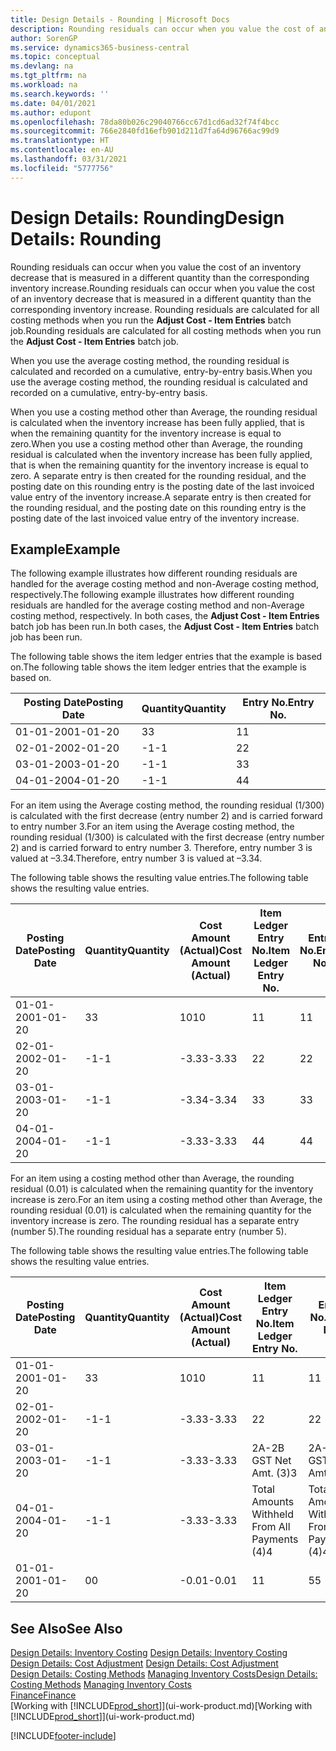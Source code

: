 ```yaml
---
title: Design Details - Rounding | Microsoft Docs
description: Rounding residuals can occur when you value the cost of an inventory decrease that is measured in a different quantity than the corresponding inventory increase. Rounding residuals are calculated for all costing methods when you run the **Adjust Cost - Item Entries** batch job.
author: SorenGP
ms.service: dynamics365-business-central
ms.topic: conceptual
ms.devlang: na
ms.tgt_pltfrm: na
ms.workload: na
ms.search.keywords: ''
ms.date: 04/01/2021
ms.author: edupont
ms.openlocfilehash: 78da80b026c29040766cc67d1cd6ad32f74f4bcc
ms.sourcegitcommit: 766e2840fd16efb901d211d7fa64d96766ac99d9
ms.translationtype: HT
ms.contentlocale: en-AU
ms.lasthandoff: 03/31/2021
ms.locfileid: "5777756"
---
```

# <a name="design-details-rounding"></a><span data-ttu-id="c7c08-104">Design Details: Rounding</span><span class="sxs-lookup"><span data-stu-id="c7c08-104">Design Details: Rounding</span></span>
<span data-ttu-id="c7c08-105">Rounding residuals can occur when you value the cost of an inventory decrease that is measured in a different quantity than the corresponding inventory increase.</span><span class="sxs-lookup"><span data-stu-id="c7c08-105">Rounding residuals can occur when you value the cost of an inventory decrease that is measured in a different quantity than the corresponding inventory increase.</span></span> <span data-ttu-id="c7c08-106">Rounding residuals are calculated for all costing methods when you run the **Adjust Cost - Item Entries** batch job.</span><span class="sxs-lookup"><span data-stu-id="c7c08-106">Rounding residuals are calculated for all costing methods when you run the **Adjust Cost - Item Entries** batch job.</span></span>  

 <span data-ttu-id="c7c08-107">When you use the average costing method, the rounding residual is calculated and recorded on a cumulative, entry-by-entry basis.</span><span class="sxs-lookup"><span data-stu-id="c7c08-107">When you use the average costing method, the rounding residual is calculated and recorded on a cumulative, entry-by-entry basis.</span></span>  

 <span data-ttu-id="c7c08-108">When you use a costing method other than Average, the rounding residual is calculated when the inventory increase has been fully applied, that is when the remaining quantity for the inventory increase is equal to zero.</span><span class="sxs-lookup"><span data-stu-id="c7c08-108">When you use a costing method other than Average, the rounding residual is calculated when the inventory increase has been fully applied, that is when the remaining quantity for the inventory increase is equal to zero.</span></span> <span data-ttu-id="c7c08-109">A separate entry is then created for the rounding residual, and the posting date on this rounding entry is the posting date of the last invoiced value entry of the inventory increase.</span><span class="sxs-lookup"><span data-stu-id="c7c08-109">A separate entry is then created for the rounding residual, and the posting date on this rounding entry is the posting date of the last invoiced value entry of the inventory increase.</span></span>  

## <a name="example"></a><span data-ttu-id="c7c08-110">Example</span><span class="sxs-lookup"><span data-stu-id="c7c08-110">Example</span></span>  
 <span data-ttu-id="c7c08-111">The following example illustrates how different rounding residuals are handled for the average costing method and non-Average costing method, respectively.</span><span class="sxs-lookup"><span data-stu-id="c7c08-111">The following example illustrates how different rounding residuals are handled for the average costing method and non-Average costing method, respectively.</span></span> <span data-ttu-id="c7c08-112">In both cases, the **Adjust Cost - Item Entries** batch job has been run.</span><span class="sxs-lookup"><span data-stu-id="c7c08-112">In both cases, the **Adjust Cost - Item Entries** batch job has been run.</span></span>  

 <span data-ttu-id="c7c08-113">The following table shows the item ledger entries that the example is based on.</span><span class="sxs-lookup"><span data-stu-id="c7c08-113">The following table shows the item ledger entries that the example is based on.</span></span>  

|<span data-ttu-id="c7c08-114">Posting Date</span><span class="sxs-lookup"><span data-stu-id="c7c08-114">Posting Date</span></span>|<span data-ttu-id="c7c08-115">Quantity</span><span class="sxs-lookup"><span data-stu-id="c7c08-115">Quantity</span></span>|<span data-ttu-id="c7c08-116">Entry No.</span><span class="sxs-lookup"><span data-stu-id="c7c08-116">Entry No.</span></span>|  
|------------------|--------------|---------------|  
|<span data-ttu-id="c7c08-117">01-01-20</span><span class="sxs-lookup"><span data-stu-id="c7c08-117">01-01-20</span></span>|<span data-ttu-id="c7c08-118">3</span><span class="sxs-lookup"><span data-stu-id="c7c08-118">3</span></span>|<span data-ttu-id="c7c08-119">1</span><span class="sxs-lookup"><span data-stu-id="c7c08-119">1</span></span>|  
|<span data-ttu-id="c7c08-120">02-01-20</span><span class="sxs-lookup"><span data-stu-id="c7c08-120">02-01-20</span></span>|<span data-ttu-id="c7c08-121">-1</span><span class="sxs-lookup"><span data-stu-id="c7c08-121">-1</span></span>|<span data-ttu-id="c7c08-122">2</span><span class="sxs-lookup"><span data-stu-id="c7c08-122">2</span></span>|  
|<span data-ttu-id="c7c08-123">03-01-20</span><span class="sxs-lookup"><span data-stu-id="c7c08-123">03-01-20</span></span>|<span data-ttu-id="c7c08-124">-1</span><span class="sxs-lookup"><span data-stu-id="c7c08-124">-1</span></span>|<span data-ttu-id="c7c08-125">3</span><span class="sxs-lookup"><span data-stu-id="c7c08-125">3</span></span>|  
|<span data-ttu-id="c7c08-126">04-01-20</span><span class="sxs-lookup"><span data-stu-id="c7c08-126">04-01-20</span></span>|<span data-ttu-id="c7c08-127">-1</span><span class="sxs-lookup"><span data-stu-id="c7c08-127">-1</span></span>|<span data-ttu-id="c7c08-128">4</span><span class="sxs-lookup"><span data-stu-id="c7c08-128">4</span></span>|  

 <span data-ttu-id="c7c08-129">For an item using the Average costing method, the rounding residual (1/300) is calculated with the first decrease (entry number 2) and is carried forward to entry number 3.</span><span class="sxs-lookup"><span data-stu-id="c7c08-129">For an item using the Average costing method, the rounding residual (1/300) is calculated with the first decrease (entry number 2) and is carried forward to entry number 3.</span></span> <span data-ttu-id="c7c08-130">Therefore, entry number 3 is valued at –3.34.</span><span class="sxs-lookup"><span data-stu-id="c7c08-130">Therefore, entry number 3 is valued at –3.34.</span></span>  

 <span data-ttu-id="c7c08-131">The following table shows the resulting value entries.</span><span class="sxs-lookup"><span data-stu-id="c7c08-131">The following table shows the resulting value entries.</span></span>  

|<span data-ttu-id="c7c08-132">Posting Date</span><span class="sxs-lookup"><span data-stu-id="c7c08-132">Posting Date</span></span>|<span data-ttu-id="c7c08-133">Quantity</span><span class="sxs-lookup"><span data-stu-id="c7c08-133">Quantity</span></span>|<span data-ttu-id="c7c08-134">Cost Amount (Actual)</span><span class="sxs-lookup"><span data-stu-id="c7c08-134">Cost Amount (Actual)</span></span>|<span data-ttu-id="c7c08-135">Item Ledger Entry No.</span><span class="sxs-lookup"><span data-stu-id="c7c08-135">Item Ledger Entry No.</span></span>|<span data-ttu-id="c7c08-136">Entry No.</span><span class="sxs-lookup"><span data-stu-id="c7c08-136">Entry No.</span></span>|  
|------------------|--------------|----------------------------|---------------------------|---------------|  
|<span data-ttu-id="c7c08-137">01-01-20</span><span class="sxs-lookup"><span data-stu-id="c7c08-137">01-01-20</span></span>|<span data-ttu-id="c7c08-138">3</span><span class="sxs-lookup"><span data-stu-id="c7c08-138">3</span></span>|<span data-ttu-id="c7c08-139">10</span><span class="sxs-lookup"><span data-stu-id="c7c08-139">10</span></span>|<span data-ttu-id="c7c08-140">1</span><span class="sxs-lookup"><span data-stu-id="c7c08-140">1</span></span>|<span data-ttu-id="c7c08-141">1</span><span class="sxs-lookup"><span data-stu-id="c7c08-141">1</span></span>|  
|<span data-ttu-id="c7c08-142">02-01-20</span><span class="sxs-lookup"><span data-stu-id="c7c08-142">02-01-20</span></span>|<span data-ttu-id="c7c08-143">-1</span><span class="sxs-lookup"><span data-stu-id="c7c08-143">-1</span></span>|<span data-ttu-id="c7c08-144">-3.33</span><span class="sxs-lookup"><span data-stu-id="c7c08-144">-3.33</span></span>|<span data-ttu-id="c7c08-145">2</span><span class="sxs-lookup"><span data-stu-id="c7c08-145">2</span></span>|<span data-ttu-id="c7c08-146">2</span><span class="sxs-lookup"><span data-stu-id="c7c08-146">2</span></span>|  
|<span data-ttu-id="c7c08-147">03-01-20</span><span class="sxs-lookup"><span data-stu-id="c7c08-147">03-01-20</span></span>|<span data-ttu-id="c7c08-148">-1</span><span class="sxs-lookup"><span data-stu-id="c7c08-148">-1</span></span>|<span data-ttu-id="c7c08-149">-3.34</span><span class="sxs-lookup"><span data-stu-id="c7c08-149">-3.34</span></span>|<span data-ttu-id="c7c08-150">3</span><span class="sxs-lookup"><span data-stu-id="c7c08-150">3</span></span>|<span data-ttu-id="c7c08-151">3</span><span class="sxs-lookup"><span data-stu-id="c7c08-151">3</span></span>|  
|<span data-ttu-id="c7c08-152">04-01-20</span><span class="sxs-lookup"><span data-stu-id="c7c08-152">04-01-20</span></span>|<span data-ttu-id="c7c08-153">-1</span><span class="sxs-lookup"><span data-stu-id="c7c08-153">-1</span></span>|<span data-ttu-id="c7c08-154">-3.33</span><span class="sxs-lookup"><span data-stu-id="c7c08-154">-3.33</span></span>|<span data-ttu-id="c7c08-155">4</span><span class="sxs-lookup"><span data-stu-id="c7c08-155">4</span></span>|<span data-ttu-id="c7c08-156">4</span><span class="sxs-lookup"><span data-stu-id="c7c08-156">4</span></span>|  

 <span data-ttu-id="c7c08-157">For an item using a costing method other than Average, the rounding residual (0.01) is calculated when the remaining quantity for the inventory increase is zero.</span><span class="sxs-lookup"><span data-stu-id="c7c08-157">For an item using a costing method other than Average, the rounding residual (0.01) is calculated when the remaining quantity for the inventory increase is zero.</span></span> <span data-ttu-id="c7c08-158">The rounding residual has a separate entry (number 5).</span><span class="sxs-lookup"><span data-stu-id="c7c08-158">The rounding residual has a separate entry (number 5).</span></span>  

 <span data-ttu-id="c7c08-159">The following table shows the resulting value entries.</span><span class="sxs-lookup"><span data-stu-id="c7c08-159">The following table shows the resulting value entries.</span></span>  

|<span data-ttu-id="c7c08-160">Posting Date</span><span class="sxs-lookup"><span data-stu-id="c7c08-160">Posting Date</span></span>|<span data-ttu-id="c7c08-161">Quantity</span><span class="sxs-lookup"><span data-stu-id="c7c08-161">Quantity</span></span>|<span data-ttu-id="c7c08-162">Cost Amount (Actual)</span><span class="sxs-lookup"><span data-stu-id="c7c08-162">Cost Amount (Actual)</span></span>|<span data-ttu-id="c7c08-163">Item Ledger Entry No.</span><span class="sxs-lookup"><span data-stu-id="c7c08-163">Item Ledger Entry No.</span></span>|<span data-ttu-id="c7c08-164">Entry No.</span><span class="sxs-lookup"><span data-stu-id="c7c08-164">Entry No.</span></span>|  
|------------------|--------------|----------------------------|---------------------------|---------------|  
|<span data-ttu-id="c7c08-165">01-01-20</span><span class="sxs-lookup"><span data-stu-id="c7c08-165">01-01-20</span></span>|<span data-ttu-id="c7c08-166">3</span><span class="sxs-lookup"><span data-stu-id="c7c08-166">3</span></span>|<span data-ttu-id="c7c08-167">10</span><span class="sxs-lookup"><span data-stu-id="c7c08-167">10</span></span>|<span data-ttu-id="c7c08-168">1</span><span class="sxs-lookup"><span data-stu-id="c7c08-168">1</span></span>|<span data-ttu-id="c7c08-169">1</span><span class="sxs-lookup"><span data-stu-id="c7c08-169">1</span></span>|  
|<span data-ttu-id="c7c08-170">02-01-20</span><span class="sxs-lookup"><span data-stu-id="c7c08-170">02-01-20</span></span>|<span data-ttu-id="c7c08-171">-1</span><span class="sxs-lookup"><span data-stu-id="c7c08-171">-1</span></span>|<span data-ttu-id="c7c08-172">-3.33</span><span class="sxs-lookup"><span data-stu-id="c7c08-172">-3.33</span></span>|<span data-ttu-id="c7c08-173">2</span><span class="sxs-lookup"><span data-stu-id="c7c08-173">2</span></span>|<span data-ttu-id="c7c08-174">2</span><span class="sxs-lookup"><span data-stu-id="c7c08-174">2</span></span>|  
|<span data-ttu-id="c7c08-175">03-01-20</span><span class="sxs-lookup"><span data-stu-id="c7c08-175">03-01-20</span></span>|<span data-ttu-id="c7c08-176">-1</span><span class="sxs-lookup"><span data-stu-id="c7c08-176">-1</span></span>|<span data-ttu-id="c7c08-177">-3.33</span><span class="sxs-lookup"><span data-stu-id="c7c08-177">-3.33</span></span>|<span data-ttu-id="c7c08-178">2A-2B GST Net Amt. (3)</span><span class="sxs-lookup"><span data-stu-id="c7c08-178">3</span></span>|<span data-ttu-id="c7c08-179">2A-2B GST Net Amt. (3)</span><span class="sxs-lookup"><span data-stu-id="c7c08-179">3</span></span>|  
|<span data-ttu-id="c7c08-180">04-01-20</span><span class="sxs-lookup"><span data-stu-id="c7c08-180">04-01-20</span></span>|<span data-ttu-id="c7c08-181">-1</span><span class="sxs-lookup"><span data-stu-id="c7c08-181">-1</span></span>|<span data-ttu-id="c7c08-182">-3.33</span><span class="sxs-lookup"><span data-stu-id="c7c08-182">-3.33</span></span>|<span data-ttu-id="c7c08-183">Total Amounts Withheld From All Payments (4)</span><span class="sxs-lookup"><span data-stu-id="c7c08-183">4</span></span>|<span data-ttu-id="c7c08-184">Total Amounts Withheld From All Payments (4)</span><span class="sxs-lookup"><span data-stu-id="c7c08-184">4</span></span>|  
|<span data-ttu-id="c7c08-185">01-01-20</span><span class="sxs-lookup"><span data-stu-id="c7c08-185">01-01-20</span></span>|<span data-ttu-id="c7c08-186">0</span><span class="sxs-lookup"><span data-stu-id="c7c08-186">0</span></span>|<span data-ttu-id="c7c08-187">-0.01</span><span class="sxs-lookup"><span data-stu-id="c7c08-187">-0.01</span></span>|<span data-ttu-id="c7c08-188">1</span><span class="sxs-lookup"><span data-stu-id="c7c08-188">1</span></span>|<span data-ttu-id="c7c08-189">5</span><span class="sxs-lookup"><span data-stu-id="c7c08-189">5</span></span>|  

## <a name="see-also"></a><span data-ttu-id="c7c08-190">See Also</span><span class="sxs-lookup"><span data-stu-id="c7c08-190">See Also</span></span>  
 <span data-ttu-id="c7c08-191">[Design Details: Inventory Costing](design-details-inventory-costing.md) </span><span class="sxs-lookup"><span data-stu-id="c7c08-191">[Design Details: Inventory Costing](design-details-inventory-costing.md) </span></span>  
 <span data-ttu-id="c7c08-192">[Design Details: Cost Adjustment](design-details-cost-adjustment.md) </span><span class="sxs-lookup"><span data-stu-id="c7c08-192">[Design Details: Cost Adjustment](design-details-cost-adjustment.md) </span></span>  
 <span data-ttu-id="c7c08-193">[Design Details: Costing Methods](design-details-costing-methods.md) [Managing Inventory Costs](finance-manage-inventory-costs.md)</span><span class="sxs-lookup"><span data-stu-id="c7c08-193">[Design Details: Costing Methods](design-details-costing-methods.md) [Managing Inventory Costs](finance-manage-inventory-costs.md)</span></span>  
 [<span data-ttu-id="c7c08-194">Finance</span><span class="sxs-lookup"><span data-stu-id="c7c08-194">Finance</span></span>](finance.md)  
 <span data-ttu-id="c7c08-195">[Working with [!INCLUDE[prod_short](includes/prod_short.md)]](ui-work-product.md)</span><span class="sxs-lookup"><span data-stu-id="c7c08-195">[Working with [!INCLUDE[prod_short](includes/prod_short.md)]](ui-work-product.md)</span></span>


[!INCLUDE[footer-include](includes/footer-banner.md)]